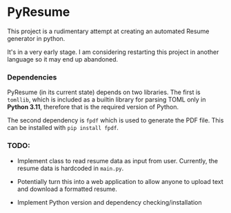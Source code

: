# PyResume

This project is a rudimentary attempt at creating an automated Resume generator in python.<br>

It's in a very early stage. I am considering restarting this project in another language so it may end up abandoned.

### Dependencies

PyResume (in its current state) depends on two libraries. The first is `tomllib`, which
is included as a builtin library for parsing TOML only in **Python 3.11**, therefore that is the required version of Python.<br>

The second dependency is `fpdf` which is used to generate the PDF file. This can be installed with `pip install fpdf`.

### TODO:

- Implement class to read resume data as input from user.
  Currently, the resume data is hardcoded in `main.py`.

- Potentially turn this into a web application to allow
  anyone to upload text and download a formatted resume.

- Implement Python version and dependency checking/installation


